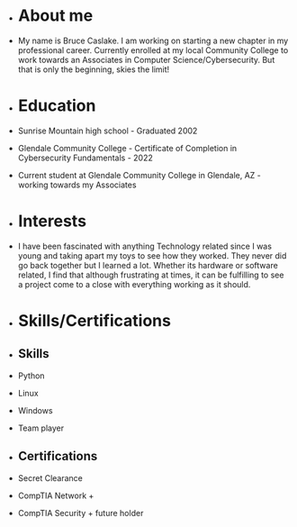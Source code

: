 - # About me
- My name is Bruce Caslake. I am working on starting a new chapter in my professional career. Currently enrolled at my local Community College to work towards an Associates in Computer Science/Cybersecurity. But that is only the beginning, skies the limit!

- # Education
- Sunrise Mountain high school - Graduated 2002
- Glendale Community College - Certificate of Completion in Cybersecurity Fundamentals - 2022
- Current student at Glendale Community College in Glendale, AZ - working towards my Associates

- # Interests
- I have been fascinated with anything Technology related since I was young and taking apart my toys to see how they worked. They never did go back together but I learned a lot. Whether its hardware or software related, I find that although frustrating at times, it can be fulfilling to see a project come to a close with everything working as it should.

- # Skills/Certifications
- ## Skills
- Python 
- Linux
- Windows
- Team player

- ## Certifications
- Secret Clearance 
- CompTIA Network +
- CompTIA Security + future holder



<!---
Bruce-Caslake/Bruce-Caslake is a ✨ special ✨ repository because its `README.md` (this file) appears on your GitHub profile.
You can click the Preview link to take a look at your changes.
--->

